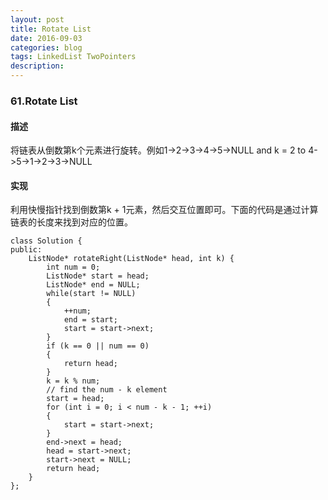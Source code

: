 ```yaml
---
layout: post
title: Rotate List
date: 2016-09-03
categories: blog
tags: LinkedList TwoPointers
description:
---
```


### 61.Rotate List

#### 描述

将链表从倒数第k个元素进行旋转。例如1->2->3->4->5->NULL and k = 2 to 4->5->1->2->3->NULL

#### 实现

利用快慢指针找到倒数第k + 1元素，然后交互位置即可。下面的代码是通过计算链表的长度来找到对应的位置。

    class Solution {
    public:
        ListNode* rotateRight(ListNode* head, int k) {
            int num = 0;
            ListNode* start = head;
            ListNode* end = NULL;
            while(start != NULL)
            {
                ++num;
                end = start;
                start = start->next;
            }
            if (k == 0 || num == 0)
            {
                return head;
            }
            k = k % num;
            // find the num - k element
            start = head;
            for (int i = 0; i < num - k - 1; ++i)
            {
                start = start->next;
            }
            end->next = head;
            head = start->next;
            start->next = NULL;
            return head;
        }
    };

